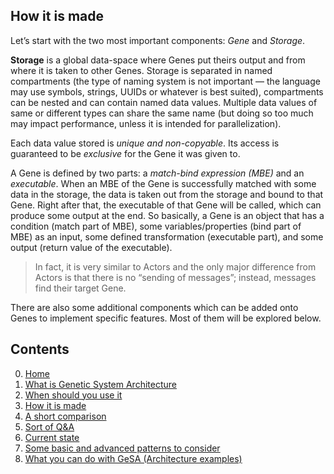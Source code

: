 
## How it is made

Let’s start with the two most important components: *Gene* and *Storage*.

**Storage** is a global data-space where Genes put theirs output and from where
it is taken to other Genes. Storage is separated in named compartments (the
type of naming system is not important — the language may use symbols, strings,
UUIDs or whatever is best suited), compartments can be nested and can contain
named data values. Multiple data values of same or different types can share
the same name (but doing so too much may impact performance, unless it is
intended for parallelization).

Each data value stored is *unique and non-copyable*. Its access is guaranteed
to be *exclusive* for the Gene it was given to.

A Gene is defined by two parts: a *match-bind expression (MBE)* and an
*executable*. When an MBE of the Gene is successfully matched with some data in
the storage, the data is taken out from the storage and bound to that Gene.
Right after that, the executable of that Gene will be called, which can produce
some output at the end. So basically, a Gene is an object that has a condition
(match part of MBE), some variables/properties (bind part of MBE) as an input,
some defined transformation (executable part), and some output (return value of
the executable).

> In fact, it is very similar to Actors and the only major difference from
> Actors is that there is no “sending of messages”; instead, messages find
> their target Gene.

There are also some additional components which can be added onto Genes to
implement specific features. Most of them will be explored below.

## Contents

0. [Home](/README.md)
1. [What is Genetic System Architecture](/docs/GeSA%20Introduction.md)
2. [When should you use it](/docs/GeSA%20Usage.md)
3. [How it is made](/docs/GeSA%20Structure.md)
4. [A short comparison](/docs/GeSA%20Comparison.md)
5. [Sort of Q&A](/docs/GeSA%20QnA.md)
6. [Current state](/docs/GeSA%20State.md)
7. [Some basic and advanced patterns to consider](/docs/GeSA%20Patterns.md)
8. [What you can do with GeSA (Architecture examples)](/docs/GeSA%20Examples.md)

